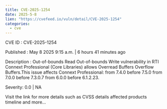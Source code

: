 ```yaml
---
title: CVE-2025-1254
date: 2025-5-8
lien: "https://cvefeed.io/vuln/detail/CVE-2025-1254"
categories:
  - cve
---
```


CVE ID : CVE-2025-1254

Published :  May 8
2025
9:15 a.m. | 6 hours
41 minutes ago

Description : Out-of-bounds Read
Out-of-bounds Write vulnerability in RTI Connext Professional (Core Libraries) allows Overread Buffers
Overflow Buffers.This issue affects Connext Professional: from 7.4.0 before 7.5.0
from 7.0.0 before 7.3.0.7
from 6.0.0 before 6.1.2.23.

Severity: 0.0 | NA

Visit the link for more details
such as CVSS details
affected products
timeline
and more...
